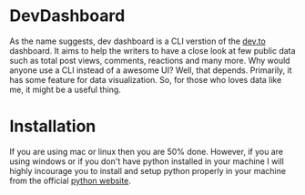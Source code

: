 # DevDashboard
As the name suggests, dev dashboard is a CLI verstion of the [dev.to](https://www.dev.to) dashboard. It aims to help the writers to have a close look at few public data such as total post views, comments, reactions and many more. Why would anyone use a CLI instead of a awesome UI? Well, that depends. Primarily, it has some feature for data visualization. So, for those who loves data like me, it might be a useful thing.

# Installation
If you are using mac or linux then you are 50% done. However, if you are using windows or if you don't have python installed in your machine I will highly incourage you to install and setup python properly in your machine from the official [python website](https://www.python.org/).


